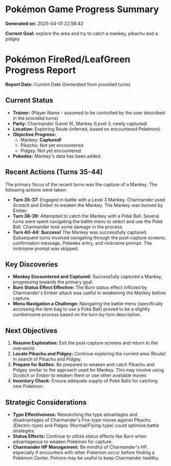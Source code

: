 # Pokémon Game Progress Summary

**Generated on:** 2025-04-01 22:58:42

**Current Goal:** explore the area and try to catch a mankey, pikachu and a pidgey

# Pokémon FireRed/LeafGreen Progress Report

**Report Date:** Current Date (Generated from provided turns)

## Current Status

*   **Trainer:** (Player Name - assumed to be controlled by the user described in the provided turns)
*   **Party:** Charmander (Level 9), Mankey (Level 3, newly captured)
*   **Location:** Exploring Route (inferred, based on encountered Pokémon).
*   **Objective Progress:**
    *   Mankey: **Captured!**
    *   Pikachu: Not yet encountered.
    *   Pidgey: Not yet encountered.
*   **Pokedex:** Mankey's data has been added.

## Recent Actions (Turns 35-44)

The primary focus of the recent turns was the capture of a Mankey. The following actions were taken:

*   **Turn 35-37:** Engaged in battle with a Level 3 Mankey. Charmander used *Scratch* and *Ember* to weaken the Mankey. The Mankey was burned by Ember.
*   **Turn 38-39:** Attempted to catch the Mankey with a Poké Ball. Several turns were spent navigating the battle menu to select and use the Poké Ball. Charmander took some damage in the process.
*   **Turn 40-44:** **Success!** The Mankey was successfully captured. Subsequent turns involved navigating through the post-capture screens: confirmation message, Pokedex entry, and nickname prompt. The nickname prompt was skipped.

## Key Discoveries

*   **Mankey Encountered and Captured:** Successfully captured a Mankey, progressing towards the primary goal.
*   **Burn Status Effect Effective:** The Burn status effect inflicted by Charmander's Ember attack was useful in weakening the Mankey before capture.
*   **Menu Navigation a Challenge:** Navigating the battle menu (specifically accessing the item bag to use a Poké Ball) proved to be a slightly cumbersome process based on the turn-by-turn description.

## Next Objectives

1.  **Resume Exploration:** Exit the post-capture screens and return to the overworld.
2.  **Locate Pikachu and Pidgey:** Continue exploring the current area (Route) in search of Pikachu and Pidgey.
3.  **Prepare for Battles:** Be prepared to weaken and catch Pikachu and Pidgey similar to the approach used for Mankey. This may involve using *Scratch* or *Ember* to weaken them or use other available moves
4.  **Inventory Check:** Ensure adequate supply of Poké Balls for catching new Pokémon.

## Strategic Considerations

*   **Type Effectiveness:** Researching the type advantages and disadvantages of Charmander's Fire-type moves against Pikachu (Electric-type) and Pidgey (Normal/Flying-type) could optimize battle strategies.
*   **Status Effects:** Continue to utilize status effects like Burn when advantageous to weaken Pokémon for capture.
*   **Charmander HP Management:** Be mindful of Charmander's HP, especially if encounters with other Pokémon occur before finding a Pokémon Center. Potions may be useful to keep Charmander healthy.
